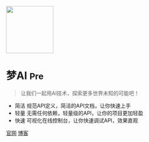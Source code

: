 <!-- _coverpage.md -->


<img src="https://img.cdn.loliloli.net/images/2022/07/16/IIFy.png" width="128px"/>

# 梦AI <small>Pre</small>

> 让我们一起用AI技术，探索更多世界未知的可能吧！

- 简洁 规范API定义，简洁的API文档，让你快速上手
- 轻量 无需任何依赖，轻量级的API，让你的项目更加轻盈
- 快速 可视化在线控制台，让你快速调试API，效果直观

[官网](https://ai.moeworld.tech/)
[博客](https://blog.moeworld.tech/)

